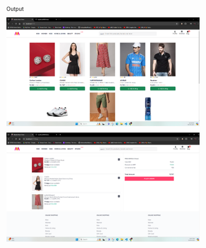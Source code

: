 Output

![Myntra_clone1](https://raw.githubusercontent.com/YashvardhanPabari/Myntra-Clone-Frontend/main/src/front-layout/Myntra%20home.png)

![Myntra_clone2](https://raw.githubusercontent.com/YashvardhanPabari/Myntra-Clone-Frontend/main/src/front-layout/Myntra%20cart.png)
